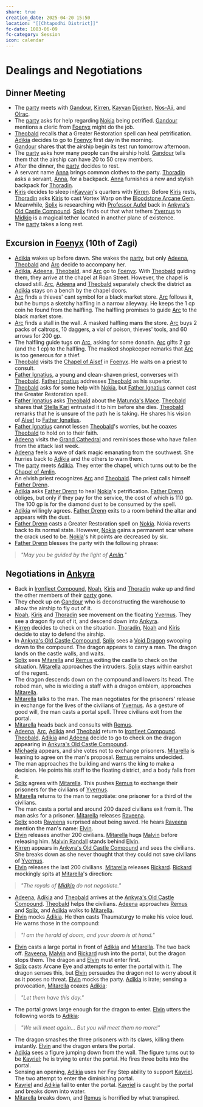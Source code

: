 ```yaml
---
share: true
creation_date: 2025-04-20 15:50
location: "[[Chtapodhi District]]"
fc-date: 1083-06-09
fc-category: Session
icon: calendar
---
```

# Dealings and Negotiations
## Dinner Meeting
- The [party](../Factions/Seven%20Up....md) meets with [Gandour](../../Gandour%20Ironfleet.md), [Kirren](../NPCs/Kirren%20Acquermann.md), [Kayvan](../../Kayvan%20Acquermann.md) [Djorken](../NPCs/Djorken%20Veegar.md), [Nos-Aji](../NPCs/Nos-Aji.md), and [Olrac](../NPCs/Olrac.md).
- The [party](../Factions/Seven%20Up....md) asks for help regarding [Nokia](../PCs/Companions/Nokia.md) being petrified. [Gandour](../../Gandour%20Ironfleet.md) mentions a cleric from [Foenyx](../Locations/Areas/Foenyx%20District.md) might do the job.
- [Theobald](../PCs/Theobald%20Clayhollow.md) recalls that a Greater Restoration spell can heal petrification. [Adikia](../PCs/Adikia%20Unalome.md) decides to go to [Foenyx](../Locations/Areas/Foenyx%20District.md) first day in the morning.
- [Gandour](../../Gandour%20Ironfleet.md) shares that the airship begin its test run tomorrow afternoon.
- The [party](../Factions/Seven%20Up....md) asks how many people can the airship hold. [Gandour](../../Gandour%20Ironfleet.md) tells them that the airship can have 20 to 50 crew members.
- After the dinner, the [party](../Factions/Seven%20Up....md) decides to rest.
- A servant name [Anna](../NPCs/Anna%20Racquefort.md) brings common clothes to the party. [Thoradin](../PCs/Thoradin%20Goodman.md) asks a servant, [Anna](../NPCs/Anna%20Racquefort.md), for a backpack. [Anna](../NPCs/Anna%20Racquefort.md) furnishes a new and stylish backpack for [Thoradin](../PCs/Thoradin%20Goodman.md).
- [Kiris](../PCs/Kiris%20Acquermann.md) decides to sleep in[Kayvan](../../Kayvan%20Acquermann.md)'s quarters with [Kirren](../NPCs/Kirren%20Acquermann.md). Before [Kiris](../PCs/Kiris%20Acquermann.md) rests, [Thoradin](../PCs/Thoradin%20Goodman.md) asks [Kiris](../PCs/Kiris%20Acquermann.md) to cast Vortex Warp on the [Bloodstone Arcane Gem](../../Bloodstone%20Arcane%20Gem.md).
- Meanwhile, [Splix](../PCs/Spraugh%20'Splix'%20Calix.md) is researching with [Professor Aufel](../../Aufel%20Fernquill.md) back in [Ankyra's Old Castle Compound](../Locations/Buildings/Ankyra's%20Old%20Castle%20Compound.md). [Splix](../PCs/Spraugh%20'Splix'%20Calix.md) finds out that what tethers [Yvernus](../Locations/Areas/Yvernus%20District.md) to [Midkip](../Locations/Settlements/Midkip.md) is a magical tether located in another plane of existence.
- The [party](../Factions/Seven%20Up....md) takes a long rest.
## Excursion in [Foenyx](../Locations/Areas/Foenyx%20District.md) (10th of Zagi)
- [Adikia](../PCs/Adikia%20Unalome.md) wakes up before dawn. She wakes the [party](../Factions/Seven%20Up....md), but only [Adeena](../PCs/Adeena%20Oberon.md), [Theobald](../PCs/Theobald%20Clayhollow.md) and [Arc](../PCs/Arc.md) decide to accompany her.
- [Adikia](../PCs/Adikia%20Unalome.md), [Adeena](../PCs/Adeena%20Oberon.md), [Theobald](../PCs/Theobald%20Clayhollow.md), and [Arc](../PCs/Arc.md) go to [Foenyx](../Locations/Areas/Foenyx%20District.md). With [Theobald](../PCs/Theobald%20Clayhollow.md) guiding them, they arrive at the chapel at Roan Street. However, the chapel is closed still. [Arc](../PCs/Arc.md), [Adeena](../PCs/Adeena%20Oberon.md) and [Theobald](../PCs/Theobald%20Clayhollow.md) separately check the district as [Adikia](../PCs/Adikia%20Unalome.md) stays on a bench by the chapel doors.
- [Arc](../PCs/Arc.md) finds a thieves' cant symbol for a black market store. [Arc](../PCs/Arc.md) follows it, but he bumps a sketchy halfling in a narrow alleyway. He keeps the 1 cp coin he found from the halfling. The halfling promises to guide [Arc](../PCs/Arc.md) to the black market store.
- [Arc](../PCs/Arc.md) finds a stall in the wall. A masked halfling mans the store. [Arc](../PCs/Arc.md) buys 2 packs of caltrops, 10 daggers, a vial of poison, thieves' tools, and 60 arrows for 200 gp.
- The halfling guide tugs on [Arc](../PCs/Arc.md), asking for some donatin. [Arc](../PCs/Arc.md) gifts 2 gp (and the 1 cp) to the halfling. The masked shopkeeper remarks that [Arc](../PCs/Arc.md) is too generous for a thief.
- [Theobald](../PCs/Theobald%20Clayhollow.md) visits the [Chapel of Aisef](../Locations/Buildings/Chapel%20of%20Aisef.md) in [Foenyx](../Locations/Areas/Foenyx%20District.md). He waits on a priest to consult.
- [Father Ignatius](../NPCs/Ignatius%20Lavell.md), a young and clean-shaven priest, converses with [Theobald](../PCs/Theobald%20Clayhollow.md). [Father Ignatius](../NPCs/Ignatius%20Lavell.md) addresses [Theobald](../PCs/Theobald%20Clayhollow.md) as his superior.
- [Theobald](../PCs/Theobald%20Clayhollow.md) asks for some help with [Nokia](../PCs/Companions/Nokia.md), but [Father Ignatius](../NPCs/Ignatius%20Lavell.md) cannot cast the Greater Restoration spell.
- [Father Ignatius](../NPCs/Ignatius%20Lavell.md) asks [Theobald](../PCs/Theobald%20Clayhollow.md) about the [Matunda's Mace](../Items/Mythic%20Items/Matunda's%20Mace.md). [Theobald](../PCs/Theobald%20Clayhollow.md) shares that [Stella Kari](../../Stella%20Kari.md) entrusted it to him before she dies. [Theobald](../PCs/Theobald%20Clayhollow.md) remarks that he is unsure of the path he is taking. He shares his vision of [Aisef](../Deities/New%20Gods/Aisef.md) to [Father Ignatius](../NPCs/Ignatius%20Lavell.md).
- [Father Ignatius](../NPCs/Ignatius%20Lavell.md) cannot lessen [Theobald](../PCs/Theobald%20Clayhollow.md)'s worries, but he coaxes [Theobald](../PCs/Theobald%20Clayhollow.md) to hold on to their faith.
- [Adeena](../PCs/Adeena%20Oberon.md) visits the [Grand Cathedral](../Locations/Buildings/Grand%20Cathedral.md) and reminisces those who have fallen from the attack last week.
- [Adeena](../PCs/Adeena%20Oberon.md) feels a wave of dark magic emanating from the southwest. She hurries back to [Adikia](../PCs/Adikia%20Unalome.md) and the others to warn them.
- The [party](../Factions/Seven%20Up....md) meets [Adikia](../PCs/Adikia%20Unalome.md). They enter the chapel, which turns out to be the [Chapel of Amlin](../Locations/Buildings/Chapel%20of%20Amlin.md).
- An elvish priest recognizes [Arc](../PCs/Arc.md) and [Theobald](../PCs/Theobald%20Clayhollow.md). The priest calls himself [Father Drenn](../NPCs/Drenn%20Halyx.md).
- [Adikia](../PCs/Adikia%20Unalome.md) asks [Father Drenn](../NPCs/Drenn%20Halyx.md) to heal [Nokia](../PCs/Companions/Nokia.md)'s petrification. [Father Drenn](../NPCs/Drenn%20Halyx.md) obliges, but only if they pay for the service, the cost of which is 110 gp. The 100 gp is for the diamond dust to be consumed by the spell.
- [Adikia](../PCs/Adikia%20Unalome.md) willingly agrees. [Father Drenn](../NPCs/Drenn%20Halyx.md) exits to a room behind the altar and appears with the dust.
- [Father Drenn](../NPCs/Drenn%20Halyx.md) casts a Greater Restoration spell on [Nokia](../PCs/Companions/Nokia.md). Nokia reverts back to its normal state. However, [Nokia](../PCs/Companions/Nokia.md) gains a permanent scar where the crack used to be. [Nokia](../PCs/Companions/Nokia.md)'s hit points are decreased by six.
- [Father Drenn](../NPCs/Drenn%20Halyx.md) blesses the party with the following phrase: 
> *"May you be guided by the light of [Amlin](../Deities/New%20Gods/Amlin.md)."*
## Negotiations in [Ankyra](../Locations/Areas/Ankyra%20District.md)
- Back in [Ironfleet Compound](../Locations/Buildings/Ironfleet%20Compound.md), [Noah](../PCs/Noah%20Skie.md), [Kiris](../PCs/Kiris%20Acquermann.md) and [Thoradin](../PCs/Thoradin%20Goodman.md) wake up and find the other members of their [party](../Factions/Seven%20Up....md) gone.
- They check up on [Gandour](../../Gandour%20Ironfleet.md) who is deconstructing the warehouse to allow the airship to fly out of it.
- [Noah](../PCs/Noah%20Skie.md), [Kiris](../PCs/Kiris%20Acquermann.md) and [Thoradin](../PCs/Thoradin%20Goodman.md) see movement on the floating [Yvernus](../Locations/Areas/Yvernus%20District.md). They see a dragon fly out of it, and descend down into [Ankyra](../Locations/Areas/Ankyra%20District.md).
- [Kirren](../NPCs/Kirren%20Acquermann.md) decides to check on the situation. [Thoradin](../PCs/Thoradin%20Goodman.md), [Noah](../PCs/Noah%20Skie.md) and [Kiris](../PCs/Kiris%20Acquermann.md) decide to stay to defend the airship.
- In [Ankyra's Old Castle Compound](../Locations/Buildings/Ankyra's%20Old%20Castle%20Compound.md), [Splix](../PCs/Spraugh%20'Splix'%20Calix.md) sees a [Void Dragon](../../Void%20Dragon.md) swooping down to the compound. The dragon appears to carry a man. The dragon lands on the castle walls, and waits.
- [Splix](../PCs/Spraugh%20'Splix'%20Calix.md) sees [Mitarella](../../Mitarella%20Randall.md) and [Remus](../../Remus%20Kyp.md) exiting the castle to check on the situation. [Mitarella](../../Mitarella%20Randall.md) approaches the intruders. [Splix](../PCs/Spraugh%20'Splix'%20Calix.md) stays within earshot of the regent.
- The dragon descends down on the compound and lowers its head. The robed man, who is wielding a staff with a dragon emblem, approaches [Mitarella](../../Mitarella%20Randall.md).
- [Mitarella](../../Mitarella%20Randall.md) talks to the man. The man negotiates for the prisoners' release in exchange for the lives of the civilians of [Yvernus](../Locations/Areas/Yvernus%20District.md). As a gesture of good will, the man casts a portal spell. Three civilians exit from the portal.
- [Mitarella](../../Mitarella%20Randall.md) heads back and consults with [Remus](../../Remus%20Kyp.md).
- [Adeena](../PCs/Adeena%20Oberon.md), [Arc](../PCs/Arc.md), [Adikia](../PCs/Adikia%20Unalome.md) and [Theobald](../PCs/Theobald%20Clayhollow.md) return to [Ironfleet Compound](../Locations/Buildings/Ironfleet%20Compound.md). [Theobald](../PCs/Theobald%20Clayhollow.md), [Adikia](../PCs/Adikia%20Unalome.md) and [Adeena](../PCs/Adeena%20Oberon.md) decide to go to check on the dragon appearing in [Ankyra's Old Castle Compound](../Locations/Buildings/Ankyra's%20Old%20Castle%20Compound.md).
- [Michaela](../../Michaela%20Randall.md) appears, and she votes not to exchange prisoners. [Mitarella](../../Mitarella%20Randall.md) is leaning to agree on the man's proposal. [Remus](../../Remus%20Kyp.md) remains undecided.
- The man approaches the building and warns the king to make a decision. He points his staff to the floating district, and a body falls from it.
- [Splix](../PCs/Spraugh%20'Splix'%20Calix.md) agrees with [Mitarella](../../Mitarella%20Randall.md). This pushes [Remus](../../Remus%20Kyp.md) to exchange their prisoners for the civilians of [Yvernus](../Locations/Areas/Yvernus%20District.md).
- [Mitarella](../../Mitarella%20Randall.md) returns to the man to negotiate: one prisoner for a third of the civilians.
- The man casts a portal and around 200 dazed civilians exit from it. The man asks for a prisoner. [Mitarella](../../Mitarella%20Randall.md) releases [Raveena](../NPCs/Raveena%20Malandar.md).
- [Splix](../PCs/Spraugh%20'Splix'%20Calix.md) soots [Raveena](../NPCs/Raveena%20Malandar.md) surprised about being saved. He hears [Raveena](../NPCs/Raveena%20Malandar.md) mention the man's name: [Elvin](../../Elvin%20Claymore.md).
- [Elvin](../../Elvin%20Claymore.md) releases another 200 civilians. [Mitarella](../../Mitarella%20Randall.md) hugs [Malvin](../NPCs/Malvin%20Randall.md) before releasing him. [Malvin Randall](../NPCs/Malvin%20Randall.md) stands behind [Elvin](../../Elvin%20Claymore.md).
- [Kirren](../NPCs/Kirren%20Acquermann.md) appears in [Ankyra's Old Castle Compound](../Locations/Buildings/Ankyra's%20Old%20Castle%20Compound.md) and sees the civilians. She breaks down as she never thought that they could not save civilians of [Yvernus](../Locations/Areas/Yvernus%20District.md).
- [Elvin](../../Elvin%20Claymore.md) releases the last 200 civilians. [Mitarella](../../Mitarella%20Randall.md) releases [Rickard](../NPCs/Rickard%20Kyp.md). [Rickard](../NPCs/Rickard%20Kyp.md) mockingly spits at [Mitarella](../../Mitarella%20Randall.md)'s direction: 
> *"The royals of [Midkip](../Locations/Settlements/Midkip.md) do not negotiate."*
- [Adeena](../PCs/Adeena%20Oberon.md), [Adikia](../PCs/Adikia%20Unalome.md) and [Theobald](../PCs/Theobald%20Clayhollow.md) arrives at the [Ankyra's Old Castle Compound](../Locations/Buildings/Ankyra's%20Old%20Castle%20Compound.md). [Theobald](../PCs/Theobald%20Clayhollow.md) helps the civilians. [Adeena](../PCs/Adeena%20Oberon.md) approaches [Remus](../../Remus%20Kyp.md) and [Splix](../PCs/Spraugh%20'Splix'%20Calix.md), and [Adikia](../PCs/Adikia%20Unalome.md) walks to [Mitarella](../../Mitarella%20Randall.md).
- [Elvin](../../Elvin%20Claymore.md) mocks [Adikia](../PCs/Adikia%20Unalome.md). He then casts Thaumaturgy to make his voice loud. He warns those in the compound: 
> *"I am the herald of doom, and your doom is at hand."*
- [Elvin](../../Elvin%20Claymore.md) casts a large portal in front of [Adikia](../PCs/Adikia%20Unalome.md) and [Mitarella](../../Mitarella%20Randall.md). The two back off. [Raveena](../NPCs/Raveena%20Malandar.md), [Malvin](../NPCs/Malvin%20Randall.md) and [Rickard](../NPCs/Rickard%20Kyp.md) rush into the portal, but the dragon stops them. The dragon and [Elvin](../../Elvin%20Claymore.md) must enter first. 
- [Splix](../PCs/Spraugh%20'Splix'%20Calix.md) casts Arcane Eye and attempts to enter the portal with it. The dragon senses this, but [Elvin](../../Elvin%20Claymore.md) persuades the dragon not to worry about it as it poses no threat. [Elvin](../../Elvin%20Claymore.md) mocks the party. [Adikia](../PCs/Adikia%20Unalome.md) is irate; sensing a provocation, [Mitarella](../../Mitarella%20Randall.md) coaxes [Adikia](../PCs/Adikia%20Unalome.md): 
> *"Let them have this day."*
- The portal grows large enough for the dragon to enter. [Elvin](../../Elvin%20Claymore.md) utters the following words to [Adikia](../PCs/Adikia%20Unalome.md): 
> *"We will meet again... But you will meet them no more!"*
- The dragon smashes the three prisoners with its claws, killing them instantly. [Elvin](../../Elvin%20Claymore.md) and the dragon enters the portal.
- [Adikia](../PCs/Adikia%20Unalome.md) sees a figure jumping down from the wall. The figure turns out to be [Kayriel](../../Kayriel%20Acquermann.md); he is trying to enter the portal. He fires three bolts into the portal.
- Sensing an opening, [Adikia](../PCs/Adikia%20Unalome.md) uses her Fey Step ability to support [Kayriel](../../Kayriel%20Acquermann.md). The two attempt to enter the diminishing portal. 
- [Kayriel](../../Kayriel%20Acquermann.md) and [Adikia](../PCs/Adikia%20Unalome.md) fail to enter the portal. [Kayriel](../../Kayriel%20Acquermann.md) is caught by the portal and breaks down into water.
- [Mitarella](../../Mitarella%20Randall.md) breaks down, and [Remus](../../Remus%20Kyp.md) is horrified by what transpired.